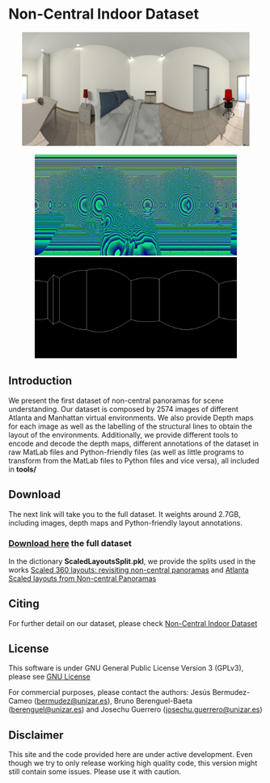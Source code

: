 # Non-Central Indoor Dataset

<p align="center">
<img src='config/AFimg0241.png' width=450>
</p>
<p align="center">
<img src='config/AFimg0241_d.png' width=400>
<img src='config/AFimg0241_em.png' width=400>
</p>

## Introduction

We present the first dataset of non-central panoramas for scene understanding. Our dataset is composed by 2574 images of different Atlanta and Manhattan virtual environments.
We also provide Depth maps for each image as well as the labelling of the structural lines to obtain the layout of the environments. Additionally, we provide different tools to encode and decode the depth maps, different annotations of the dataset in raw MatLab files and Python-friendly files (as well as little programs to transform from the MatLab files to Python files and vice versa), all included in **tools/**


## Download
The next link will take you to the full dataset. It weights around 2.7GB, including images, depth maps and Python-friendly layout annotations.

### [Download here](https://drive.google.com/drive/folders/18OQXpbZsr3RBphU0kJC0OS2OXr-3BrkV?usp=sharing) the full dataset

In the dictionary **ScaledLayoutsSplit.pkl**, we provide the splits used in the works [Scaled 360 layouts: revisiting non-central panoramas](https://openaccess.thecvf.com/content/CVPR2021W/OmniCV/papers/Berenguel-Baeta_Scaled_360_Layouts_Revisiting_Non-Central_Panoramas_CVPRW_2021_paper.pdf) and [Atlanta Scaled layouts from Non-central Panoramas](https://www.sciencedirect.com/journal/pattern-recognition)

## Citing
For further detail on our dataset, please check [Non-Central Indoor Dataset](https://www.sciencedirect.com/journal/data-in-brief)

## License 

This software is under GNU General Public License Version 3 (GPLv3), please see [GNU License](http://www.gnu.org/licenses/gpl.html)

For commercial purposes, please contact the authors: Jesús Bermudez-Cameo (bermudez@unizar.es), Bruno Berenguel-Baeta (berenguel@unizar.es) and Josechu Guerrero (josechu.guerrero@unizar.es)


## Disclaimer

This site and the code provided here are under active development. Even though we try to only release working high quality code, this version might still contain some issues. Please use it with caution.
